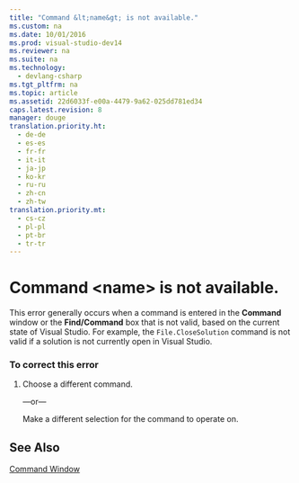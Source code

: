 ```yaml
---
title: "Command &lt;name&gt; is not available."
ms.custom: na
ms.date: 10/01/2016
ms.prod: visual-studio-dev14
ms.reviewer: na
ms.suite: na
ms.technology: 
  - devlang-csharp
ms.tgt_pltfrm: na
ms.topic: article
ms.assetid: 22d6033f-e00a-4479-9a62-025dd781ed34
caps.latest.revision: 8
manager: douge
translation.priority.ht: 
  - de-de
  - es-es
  - fr-fr
  - it-it
  - ja-jp
  - ko-kr
  - ru-ru
  - zh-cn
  - zh-tw
translation.priority.mt: 
  - cs-cz
  - pl-pl
  - pt-br
  - tr-tr
---
```

# Command &lt;name&gt; is not available.
This error generally occurs when a command is entered in the **Command** window or the **Find/Command** box that is not valid, based on the current state of Visual Studio. For example, the `File.CloseSolution` command is not valid if a solution is not currently open in Visual Studio.  
  
### To correct this error  
  
1.  Choose a different command.  
  
     —or—  
  
     Make a different selection for the command to operate on.  
  
## See Also  
 [Command Window](../VS_IDE/Command-Window.md)